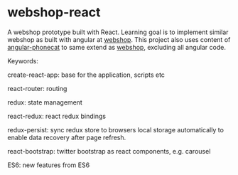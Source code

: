 # webshop-react
A webshop prototype built with React. Learning goal is to implement similar webshop as built with angular at [webshop](https://github.com/spahvenn/webshop). This project also uses content of [angular-phonecat](https://github.com/angular/angular-phonecat) to same extend as [webshop](https://github.com/spahvenn/webshop), excluding all angular code.

Keywords: 

create-react-app: base for the application, scripts etc

react-router: routing

redux: state management

react-redux: react redux bindings

redux-persist: sync redux store to browsers local storage automatically to enable data recovery after page refresh.

react-bootstrap: twitter bootstrap as react components, e.g. carousel

ES6: new features from ES6
